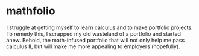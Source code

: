 # mathfolio
I struggle at getting myself to learn calculus and to make portfolio projects. To remedy this, I scrapped my old wasteland of a portfolio and started anew. Behold, the math-infused portfolio that will not only help me pass calculus II, but will make me more appealing to employers (hopefully).
